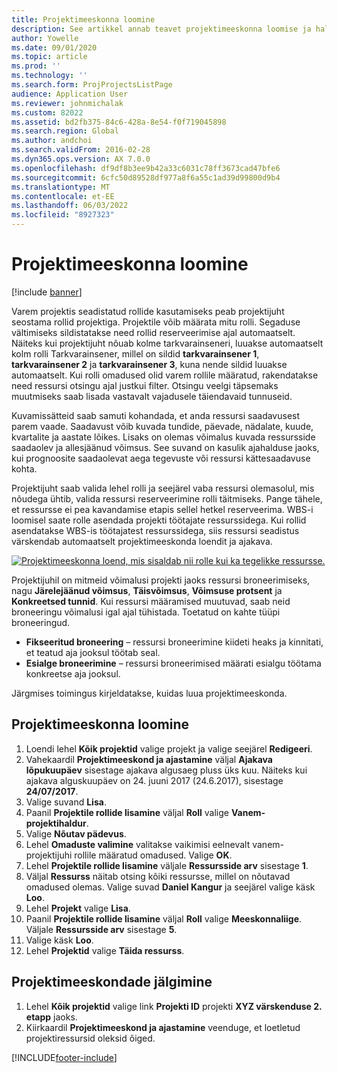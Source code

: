 ```yaml
---
title: Projektimeeskonna loomine
description: See artikkel annab teavet projektimeeskonna loomise ja haldamise kohta.
author: Yowelle
ms.date: 09/01/2020
ms.topic: article
ms.prod: ''
ms.technology: ''
ms.search.form: ProjProjectsListPage
audience: Application User
ms.reviewer: johnmichalak
ms.custom: 82022
ms.assetid: bd2fb375-84c6-428a-8e54-f0f719045898
ms.search.region: Global
ms.author: andchoi
ms.search.validFrom: 2016-02-28
ms.dyn365.ops.version: AX 7.0.0
ms.openlocfilehash: df9df8b3ee9b42a33c6031c78ff3673cad47bfe6
ms.sourcegitcommit: 6cfc50d89528df977a8f6a55c1ad39d99800d9b4
ms.translationtype: MT
ms.contentlocale: et-EE
ms.lasthandoff: 06/03/2022
ms.locfileid: "8927323"
---
```

# <a name="create-a-project-team"></a>Projektimeeskonna loomine

[!include [banner](../includes/banner.md)]

Varem projektis seadistatud rollide kasutamiseks peab projektijuht seostama rollid projektiga. Projektile võib määrata mitu rolli. Segaduse vältimiseks sildistatakse need rollid reserveerimise ajal automaatselt. Näiteks kui projektijuht nõuab kolme tarkvarainseneri, luuakse automaatselt kolm rolli Tarkvarainsener, millel on sildid **tarkvarainsener 1**, **tarkvarainsener 2** ja **tarkvarainsener 3**, kuna nende sildid luuakse automaatselt. Kui rolli omadused olid varem rollile määratud, rakendatakse need ressursi otsingu ajal justkui filter. Otsingu veelgi täpsemaks muutmiseks saab lisada vastavalt vajadusele täiendavaid tunnuseid.

Kuvamissätteid saab samuti kohandada, et anda ressursi saadavusest parem vaade. Saadavust võib kuvada tundide, päevade, nädalate, kuude, kvartalite ja aastate lõikes. Lisaks on olemas võimalus kuvada ressursside saadaolev ja allesjäänud võimsus. See suvand on kasulik ajahalduse jaoks, kui prognoosite saadaolevat aega tegevuste või ressursi kättesaadavuse kohta.

Projektijuht saab valida lehel rolli ja seejärel vaba ressursi olemasolul, mis nõudega ühtib, valida ressursi reserveerimine rolli täitmiseks. Pange tähele, et ressursse ei pea kavandamise etapis sellel hetkel reserveerima. WBS-i loomisel saate rolle asendada projekti töötajate ressurssidega. Kui rollid asendatakse WBS-is töötajatest ressurssidega, siis ressursi seadistus värskendab automaatselt projektimeeskonda loendit ja ajakava.

[![Projektimeeskonna loend, mis sisaldab nii rolle kui ka tegelikke ressursse.](./media/projectresourcing03-1024x368.jpg)](./media/projectresourcing03.jpg) 

Projektijuhil on mitmeid võimalusi projekti jaoks ressursi broneerimiseks, nagu **Järelejäänud võimsus**, **Täisvõimsus**, **Võimsuse protsent** ja **Konkreetsed tunnid**. Kui ressursi määramised muutuvad, saab neid broneeringu võimalusi igal ajal tühistada. Toetatud on kahte tüüpi broneeringud.

- **Fikseeritud broneering** – ressursi broneerimine kiideti heaks ja kinnitati, et teatud aja jooksul töötab seal.
- **Esialge broneerimine** – ressursi broneerimised määrati esialgu töötama konkreetse aja jooksul.

Järgmises toimingus kirjeldatakse, kuidas luua projektimeeskonda.

## <a name="create-a-project-team"></a>Projektimeeskonna loomine

1. Loendi lehel **Kõik projektid** valige projekt ja valige seejärel **Redigeeri**.
2. Vahekaardil **Projektimeeskond ja ajastamine** väljal **Ajakava lõpukuupäev** sisestage ajakava algusaeg pluss üks kuu. Näiteks kui ajakava alguskuupäev on 24. juuni 2017 (24.6.2017), sisestage **24/07/2017**.
3. Valige suvand **Lisa**.
4. Paanil **Projektile rollide lisamine** väljal **Roll** valige **Vanem-projektihaldur**.
5. Valige **Nõutav pädevus**.
6. Lehel **Omaduste valimine** valitakse vaikimisi eelnevalt vanem-projektijuhi rollile määratud omadused. Valige **OK**.
7. Lehel **Projektile rollide lisamine** väljale **Ressursside arv** sisestage **1**.
8. Väljal **Ressurss** näitab otsing kõiki ressursse, millel on nõutavad omadused olemas. Valige suvad **Daniel Kangur** ja seejärel valige käsk **Loo**.
9. Lehel **Projekt** valige **Lisa**.
10. Paanil **Projektile rollide lisamine** väljal **Roll** valige **Meeskonnaliige**. Väljale **Ressursside arv** sisestage **5**.
11. Valige käsk **Loo**.
12. Lehel **Projektid** valige **Täida ressurss**.

## <a name="monitor-project-teams"></a>Projektimeeskondade jälgimine
1. Lehel **Kõik projektid** valige link **Projekti ID** projekti **XYZ värskenduse 2. etapp** jaoks.
2. Kiirkaardil **Projektimeeskond ja ajastamine** veenduge, et loetletud projektiressursid oleksid õiged.


[!INCLUDE[footer-include](../includes/footer-banner.md)]